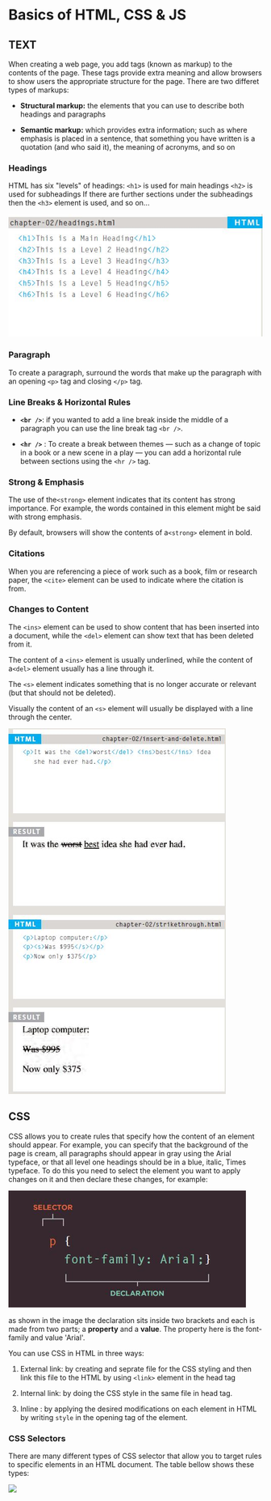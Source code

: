 # Basics of HTML, CSS & JS

## TEXT

When creating a web page, you add tags (known as markup) to the contents of the page. These tags provide extra meaning and allow browsers to show users the appropriate structure for the page. There are two differet types of markups:

* **Structural markup:** the elements that you can use to describe both headings and paragraphs

* **Semantic markup:** which provides extra information; such as where emphasis is placed in a sentence, that something you have written is a quotation (and who said it), the meaning of acronyms, and so on

### Headings

HTML has six "levels" of headings: `<h1>` is used for main headings `<h2>` is used for subheadings If there are further sections under the subheadings then the `<h3>` element is used, and so on...

![](images/Read02-1.JPG)

### Paragraph

To create a paragraph, surround the words that make up the paragraph with an opening `<p>` tag and closing `</p>` tag.

### Line Breaks & Horizontal Rules

* **`<br />`**: if you wanted to add a line break inside the middle of a paragraph you can use the line break tag `<br />`.

* **`<hr />`** : To create a break between themes — such as a change of topic in a book or a new scene in a play — you can add a horizontal rule between sections using the `<hr />` tag.

### Strong & Emphasis

The use of the`<strong>` element indicates that its content has strong importance. For example, the words contained in this element might be said with strong emphasis.

By default, browsers will show the contents of a`<strong>` element in bold.

### Citations

When you are referencing a piece of work such as a book, film or research paper, the `<cite>` element can be used to indicate where the citation is from.

### Changes to Content

The `<ins>` element can be used to show content that has been inserted into a document, while the `<del>` element can show text that has been deleted from it.

The content of a `<ins>` element is usually underlined, while the content of a`<del>` element usually has a line through it.

The `<s>` element indicates something that is no longer accurate or relevant (but that should not be deleted).

Visually the content of an `<s>` element will usually be displayed with a line through the center.

![](images/Read02-2.JPG)

## CSS

CSS allows you to create rules that specify how the content of an element should appear. For example, you can specify that the background of the page is cream, all paragraphs should  appear in gray using the Arial typeface, or that all level one headings should be in a blue, italic, Times typeface. To do this you need to select the element you want to apply changes on it and then declare these changes, for example:

![](images/Read02-3.JPG)

as shown in the image the declaration sits inside two brackets and each is made from two parts; a **property** and a **value**.
The property here is the font-family and value 'Arial'.

You can use CSS in HTML in three ways:

1. External link: by creating and seprate file for the CSS styling and then link this file to the HTML by using `<link>` element in the head tag

2. Internal link: by doing the CSS style in the same file in head tag.

3. Inline : by applying the desired modifications on each element in HTML by writing `style` in the opening tag of the element.

### CSS Selectors

There are many different types of CSS selector that allow you to target rules to specific elements in an HTML document. The table bellow shows these types:

![](Reading-note/Images/read06b-3.JPG)


